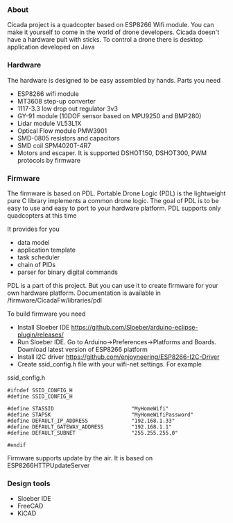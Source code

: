 ### About

Cicada project is a quadcopter based on ESP8266 Wifi module. You can make it yourself to come in the world of drone developers. Cicada doesn't have a hardware pult with sticks. To control a drone there is desktop application developed on Java  

### Hardware

The hardware is designed to be easy assembled by hands. Parts you need
- ESP8266 wifi module
- MT3608 step-up converter
- 1117-3.3 low drop out regulator 3v3
- GY-91 module (10DOF sensor based on MPU9250 and BMP280)
- Lidar module VL53L1X
- Optical Flow module PMW3901
- SMD-0805 resistors and capacitors
- SMD coil SPM4020T-4R7
- Motors and escaper. It is supported DSHOT150, DSHOT300, PWM protocols by firmware

### Firmware

The firmware is based on PDL. Portable Drone Logic (PDL) is the lightweight pure C library implements a common drone logic. The goal of PDL is to be easy to use and easy to port to your hardware platform. PDL supports only quadcopters at this time

It provides for you
- data model
- application template
- task scheduler
- chain of PIDs
- parser for binary digital commands

PDL is a part of this project. But you can use it to create firmware for your own hardware platform. Documentation is available in /firmware/CicadaFw/libraries/pdl

To build firmware you need
- Install Sloeber IDE https://github.com/Sloeber/arduino-eclipse-plugin/releases/
- Run Sloeber IDE. Go to Arduino->Preferences->Platforms and Boards. Download latest version of ESP8266 platform
- Install I2C driver https://github.com/enjoyneering/ESP8266-I2C-Driver
- Create ssid_config.h file with your wifi-net settings. For example

ssid_config.h

    #ifndef SSID_CONFIG_H
    #define SSID_CONFIG_H

    #define STASSID                         "MyHomeWifi"
    #define STAPSK                          "MyHomeWifiPassword"
    #define DEFAULT_IP_ADDRESS              "192.168.1.33"
    #define DEFAULT_GATEWAY_ADDRESS         "192.168.1.1"
    #define DEFAULT_SUBNET                  "255.255.255.0"

    #endif

Firmware supports update by the air. It is based on ESP8266HTTPUpdateServer

### Design tools
- Sloeber IDE
- FreeCAD
- KiCAD
